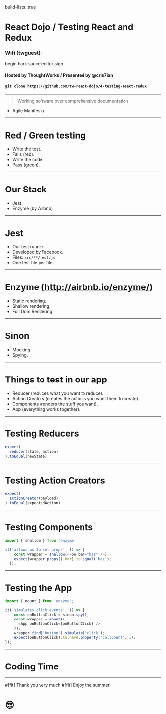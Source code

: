 build-lists: true

# React Dojo / Testing React and Redux

### Wifi (twguest):

begin hark sauce editor sign
#### Hosted by ThoughtWorks / Presented by @cris7ian

#### `git clone https://github.com/tw-react-dojo/4-testing-react-redux`

---

> Working software over comprehensive documentation
- Agile Manifesto.

---

# Red / Green testing

- Write the test.
- Fails (red).
- Write the code.
- Pass (green).

---

# Our Stack

- Jest.
- Enzyme (by Airbnb)

---

# Jest

- Our test runner
- Developed by Facebook.
- Files: `src/**/test.js`
- One test file per file.

---

# Enzyme (http://airbnb.io/enzyme/)

- Static rendering.
- Shallow rendering.
- Full Dom Rendering.

---

# Sinon

- Mocking.
- Spying.

---

# Things to test in our app

- Reducer (reduces what you want to reduce).
- Action Creators (creates the actions you want them to create).
- Components (renders the stuff you want).
- App (everything works together).

---

# Testing Reducers

```js
expect(
  reducer(state, action)
).toEqual(newState)
```

---

# Testing Action Creators

```js
expect(
  actionCreator(payload)
).toEqual(expectedAction)
```

---

# Testing Components

```js
import { shallow } from 'enzyme'

it('allows us to set props', () => {
    const wrapper = shallow(<Foo bar="baz" />);
    expect(wrapper.props().bar).to.equal('baz');
  });

```

---

# Testing the App

```js
import { mount } from 'enzyme';

it('simulates click events', () => {
    const onButtonClick = sinon.spy();
    const wrapper = mount((
      <App onButtonClick={onButtonClick} />
    ));
    wrapper.find('button').simulate('click');
    expect(onButtonClick).to.have.property('callCount', 1);
});
```

---

# Coding Time

---

#[fit] Thank you very much
#[fit] Enjoy the summer
# 😎

